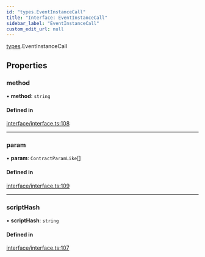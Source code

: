 ```yaml
---
id: "types.EventInstanceCall"
title: "Interface: EventInstanceCall"
sidebar_label: "EventInstanceCall"
custom_edit_url: null
---
```


[types](../namespaces/types.md).EventInstanceCall

## Properties

### method

• **method**: `string`

#### Defined in

[interface/interface.ts:108](https://github.com/CityOfZion/isengard/blob/f78053a/sdk/src/interface/interface.ts#L108)

___

### param

• **param**: `ContractParamLike`[]

#### Defined in

[interface/interface.ts:109](https://github.com/CityOfZion/isengard/blob/f78053a/sdk/src/interface/interface.ts#L109)

___

### scriptHash

• **scriptHash**: `string`

#### Defined in

[interface/interface.ts:107](https://github.com/CityOfZion/isengard/blob/f78053a/sdk/src/interface/interface.ts#L107)

